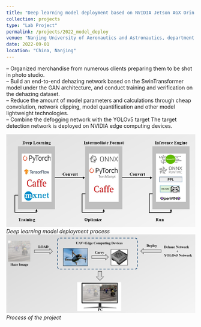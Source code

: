 ```yaml
---
title: "Deep learning model deployment based on NVIDIA Jetson AGX Orin [more]"
collection: projects
type: "Lab Project"
permalink: /projects/2022_model_deploy
venue: "Nanjing University of Aeronautics and Astronautics, department of Automation"
date: 2022-09-01
location: "China, Nanjing"
---
```


– Organized merchandise from numerous clients preparing them to be shot in photo studio.\
– Build an end-to-end dehazing network based on the SwinTransformer model under the GAN architecture, and conduct training and verification on the dehazing dataset.\
– Reduce the amount of model parameters and calculations through cheap convolution, network clipping, model quantification and other model lightweight technologies.\
– Combine the defogging network with the YOLOv5 target The target detection network is deployed on NVIDIA edge computing devices.

![onnx_to_tensorrt](../images/onnx_to_tensorrt.png)\
*Deep learning model deployment process*
![model_deploy](../images/model_deploy.png)\
*Process of the project*
